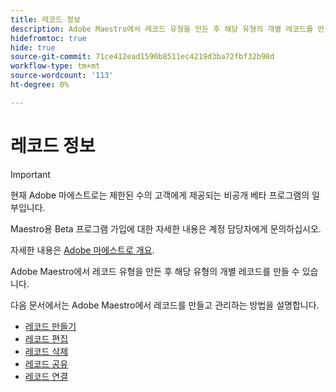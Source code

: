```yaml
---
title: 레코드 정보
description: Adobe Maestro에서 레코드 유형을 만든 후 해당 유형의 개별 레코드를 만들 수 있습니다. 다음 문서에서는 Adobe Maestro에서 레코드를 만들고 관리하는 방법을 설명합니다.
hidefromtoc: true
hide: true
source-git-commit: 71ce412ead1590b8511ec4219d3ba72fbf32b98d
workflow-type: tm+mt
source-wordcount: '113'
ht-degree: 0%

---
```



<!-- update the metadata with real information when making this available in TOC and in the left nav
---
title: The architecture and fields of Adobe Maestro
description: The following articles describe how you can create and manage records in Adobe Maestro. 
hidefromtoc: yes
author: Alina
feature: Work Management
role: User
hide: yes
---
-->

# 레코드 정보

>[!IMPORTANT]
>
>현재 Adobe 마에스트로는 제한된 수의 고객에게 제공되는 비공개 베타 프로그램의 일부입니다.
>
>Maestro용 Beta 프로그램 가입에 대한 자세한 내용은 계정 담당자에게 문의하십시오.
>
>자세한 내용은 [Adobe 마에스트로 개요](../maestro-overview.md).

Adobe Maestro에서 레코드 유형을 만든 후 해당 유형의 개별 레코드를 만들 수 있습니다.

다음 문서에서는 Adobe Maestro에서 레코드를 만들고 관리하는 방법을 설명합니다.

* [레코드 만들기](../records/create-records.md)
* [레코드 편집](../records/edit-records.md)
* [레코드 삭제](../records/delete-records.md)
* [레코드 공유](../records/share-records.md)
* [레코드 연결](../records/connect-records.md)